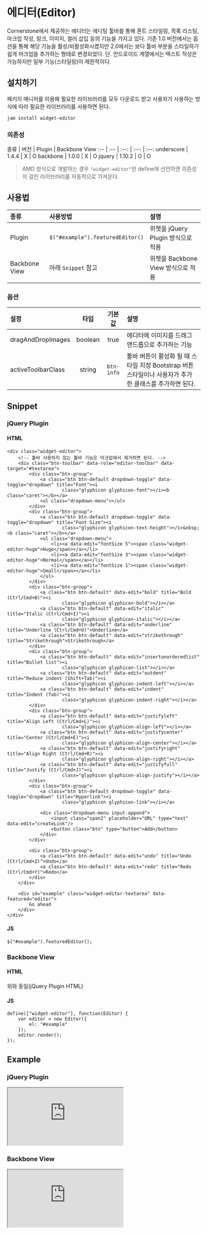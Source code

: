 <!--
{
    "id": 4404,
    "title": "에디터(Editor)",
    "outline": "Cornerstone에서 제공하는 에디터는 에디팅 툴바를 통해 폰트 스타일링, 목록 리스팅, 마크업 작성, 링크, 이미지, 컬러 삽입 등의 기능을 가지고 있으며 각 기능은 옵션을 통해 활성/비활성화할 수 있다. textarea에 에디터를 적용시키는 예제. 에디터를 통해 작성된 값을 가져오는 예제...",
    "tags": ["widget", "featured"],
    "order": [4, 4, 4],
    "thumbnail": "4.4.04.editor.png"
}
-->

# 에디터(Editor)

Cornerstone에서 제공하는 에디터는 에디팅 툴바를 통해 폰트 스타일링, 목록 리스팅, 마크업 작성, 링크, 이미지, 컬러 삽입 등의 기능을 가지고 있다. 기존 1.0 버전에서는 옵션을 통해 해당
기능을 활성/비활성화시켰지만 2.0에서는 보다 툴바 부분을 스타일하기 쉽게 마크업을 추가하는 형태로 변경되었다. 단. 안드로이드 계열에서는 텍스트 작성은 가능하지만 일부 기능(스타일링)이 제한적이다.

## 설치하기

패키지 매니저를 이용해 필요한 라이브러리를 모두 다운로드 받고 사용자가 사용하는 방식에 따라 필요한 라이브러리를 사용하면 된다.

```
jam install widget-editor
```

### 의존성

종류 | 버전 | Plugin | Backbone View
:-- | :-- | :--: | :--: | :--:
underscore | 1.4.4 | X | O
backbone | 1.0.0 | X | O
jquery | 1.10.2 | O | O

> AMD 방식으로 개발하는 경우 `"widget-editor"`만 define에 선언하면 의존성이 걸린 라이브러리를 자동적으로 가져온다.

## 사용법

종류 | 사용방법 | 설명
:-- | :-- | :--
Plugin | `$("#example").featuredEditor()` | 위젯을 jQuery Plugin 방식으로 적용
Backbone View | 아래 `Snippet` 참고 | 위젯을 Backbone View 방식으로 적용

### 옵션

설정 | 타입 | 기본값 | 설명
:-- | :-: | :-: | :--
dragAndDropImages | boolean | true | 에디터에 이미지를 드래그앤드롭으로 추가하는 기능
activeToolbarClass | string | `btn-info` | 툴바 버튼이 활성화 될 때 스타일 지정 Bootstrap 버튼 스타일이나 사용자가 추가한 클래스를 추가하면 된다.

## Snippet
### jQuery Plugin
#### HTML
```
<div class="widget-editor">
    <!-- 툴바 사용하지 않는 툴바 기능은 마크업에서 제거하면 된다. -->
    <div class="btn-toolbar" data-role="editor-toolbar" data-target="#textarea">
        <div class="btn-group">
            <a class="btn btn-default dropdown-toggle" data-toggle="dropdown" title="Font"><i
                    class="glyphicon glyphicon-font"></i><b class="caret"></b></a>
            <ul class="dropdown-menu"></ul>
        </div>
        <div class="btn-group">
            <a class="btn btn-default dropdown-toggle" data-toggle="dropdown" title="Font Size"><i
                    class="glyphicon glyphicon-text-height"></i>&nbsp;<b class="caret"></b></a>
            <ul class="dropdown-menu">
                <li><a data-edit="fontSize 5"><span class="widget-editor-huge">Huge</span></a></li>
                <li><a data-edit="fontSize 3"><span class="widget-editor-huge">Normal</span></a></li>
                <li><a data-edit="fontSize 1"><span class="widget-editor-huge">Small</span></a></li>
            </ul>
        </div>
        <div class="btn-group">
            <a class="btn btn-default" data-edit="bold" title="Bold (Ctrl/Cmd+B)"><i
                    class="glyphicon glyphicon-bold"></i></a>
            <a class="btn btn-default" data-edit="italic" title="Italic (Ctrl/Cmd+I)"><i
                    class="glyphicon glyphicon-italic"></i></a>
            <a class="btn btn-default" data-edit="underline" title="Underline (Ctrl/Cmd+U)">Underline</a>
            <a class="btn btn-default" data-edit="strikethrough" title="Strikethrough">Strikethrough</a>
        </div>
        <div class="btn-group">
            <a class="btn btn-default" data-edit="insertunorderedlist" title="Bullet list"><i
                    class="glyphicon glyphicon-list"></i></a>
            <a class="btn btn-default" data-edit="outdent" title="Reduce indent (Shift+Tab)"><i
                    class="glyphicon glyphicon-indent-left"></i></a>
            <a class="btn btn-default" data-edit="indent" title="Indent (Tab)"><i
                    class="glyphicon glyphicon-indent-right"></i></a>
        </div>
        <div class="btn-group">
            <a class="btn btn-default" data-edit="justifyleft" title="Align Left (Ctrl/Cmd+L)"><i
                    class="glyphicon glyphicon-align-left"></i></a>
            <a class="btn btn-default" data-edit="justifycenter" title="Center (Ctrl/Cmd+E)"><i
                    class="glyphicon glyphicon-align-center"></i></a>
            <a class="btn btn-default" data-edit="justifyright" title="Align Right (Ctrl/Cmd+R)"><i
                    class="glyphicon glyphicon-align-right"></i></a>
            <a class="btn btn-default" data-edit="justifyfull" title="Justify (Ctrl/Cmd+J)"><i
                    class="glyphicon glyphicon-align-justify"></i></a>
        </div>
        <div class="btn-group">
            <a class="btn btn-default dropdown-toggle" data-toggle="dropdown" title="Hyperlink"><i
                    class="glyphicon glyphicon-link"></i></a>

            <div class="dropdown-menu input-append">
                <input class="span2" placeholder="URL" type="text" data-edit="createLink"/>
                <button class="btn" type="button">Add</button>
            </div>
        </div>

        <div class="btn-group">
            <a class="btn btn-default" data-edit="undo" title="Undo (Ctrl/Cmd+Z)">Undo</a>
            <a class="btn btn-default" data-edit="redo" title="Redo (Ctrl/Cmd+Y)">Redo</a>
        </div>
    </div>

    <div id="example" class="widget-editor-textarea" data-featured="editor">
        Go ahead
    </div>
</div>
```

#### JS
```
$("#example").featuredEditor();
```

### Backbone View
#### HTML
위와 동일(jQuery Plugin HTML)
#### JS
```
define(["widget-editor"], function(Editor) {
    var editor = new Editor({
        el: "#example"
    });
    editor.render();
});
```

## Example
### jQuery Plugin
<iframe class="jsbin-livecode" src="http://jsbin.com/EPAWABi/3/embed?html,js,output"></iframe>

### Backbone View
<iframe class="jsbin-livecode" src="http://jsbin.com/OBaNeWI/2/embed?html,js,output"></iframe>